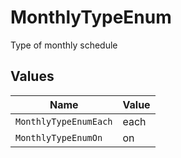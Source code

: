 # MonthlyTypeEnum

Type of monthly schedule


## Values

| Name                  | Value                 |
| --------------------- | --------------------- |
| `MonthlyTypeEnumEach` | each                  |
| `MonthlyTypeEnumOn`   | on                    |